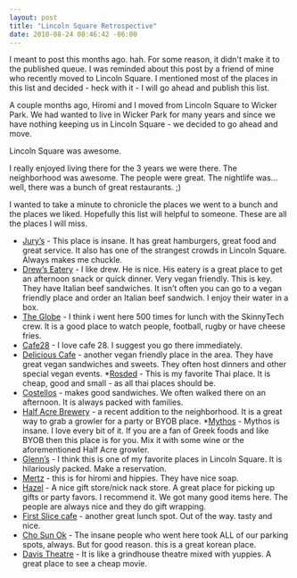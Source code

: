 ```yaml
--- 
layout: post
title: "Lincoln Square Retrospective"
date: 2010-08-24 00:46:42 -06:00
--- 
```

I meant to post this months ago. hah. For some reason, it didn't make it to the published queue. I was reminded about this post by a friend of mine who recently moved to Lincoln Square. I mentioned most of the places in this list and decided - heck with it - I will go ahead and publish this list. 

A couple months ago, Hiromi and I moved from Lincoln Square to Wicker Park. We had wanted to live in Wicker Park for many years and since we have nothing keeping us in Lincoln Square - we decided to go ahead and move. 

Lincoln Square was awesome. 

I really enjoyed living there for the 3 years we were there. The neighborhood was awesome. The people were great. The nightlife was... well, there was a bunch of great restaurants. ;)

I wanted to take a minute to chronicle the places we went to a bunch and the places we liked. Hopefully this list will helpful to someone. These are all the places I will miss. 

* [Jury’s](http://www.jurysrestaurant.com/) - This place is insane. It has great hamburgers, great food and great service. It also has one of the strangest crowds in Lincoln Square. Always makes me chuckle. 
* [Drew’s Eatery](http://www.drewseatery.com/) - I like drew. He is nice. His eatery is a great place to get an afternoon snack or quick dinner. Very vegan friendly. This is key. They have Italian beef sandwiches. It isn’t often you can go to a vegan friendly place and order an Italian beef sandwich. I enjoy their water in a box. 
* [The Globe](http://www.theglobepub.com/) - I think i went here 500 times for lunch with the SkinnyTech crew. It is a good place to watch people, football, rugby or have cheese fries. 
* [Cafe28](http://www.cafe28.org/) - I love cafe 28. I suggest you go there immediately. 
* [Delicious Cafe](http://www.adeliciousvegancafe.com/) - another vegan friendly place in the area. They have great vegan sandwiches and sweets. They often host dinners and other special vegan events. 
*[Rosded](http://maps.google.com/places/us/il/chicago/w-leland-ave/2308/-rosded-restaurant?gl=us) - This is my favorite Thai place. It is cheap, good and small - as all thai places should be. 
* [Costellos](http://www.costellosandwich.com/) - makes good sandwiches. We often walked there on an afternoon. It is always packed with families. 
* [Half Acre Brewery](http://www.halfacrebeer.com/) - a recent addition to the neighborhood. It is a great way to grab a growler for a party or BYOB place. 
*[Mythos](http://maps.google.com/places/us/il/chicago/w-montrose-ave/2030/-mythos-restaurant?hl=en&gl=us) - Mythos is insane. I love every bit of it. If you are a fan of Greek foods and like BYOB then this place is for you. Mix it with some wine or the aforementioned Half Acre growler. 
* [Glenn’s](http://www.glennsdiner.com/) - I think this is one of my favorite places in Lincoln Square. It is hilariously packed. Make a reservation. 
* [Mertz](http://www.merzapothecary.com/) - this is for hiromi and hippies. They have nice soap. 
* [Hazel](http://store.hazelchicago.com/) - A nice gift store/nick nack store. A great place for picking up gifts or party favors. I recommend it. We got many good items here. The people are always nice and they do gift wrapping. 
* [First Slice cafe](http://www.firstslice.org/) - another great lunch spot. Out of the way. tasty and nice. 
* [Cho Sun Ok](http://chosunokrestaurant.com/) - The insane people who went here took ALL of our parking spots, always. But for good reason. this is a great korean place.
* [Davis Theatre](http://www.google.com/movies?hl=en&near=Chicago&dq=davis+theatre&theater=davis) - It is like a grindhouse theatre mixed with yuppies. A great place to see a cheap movie. 




